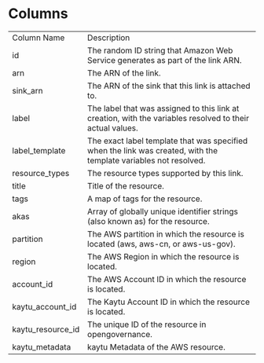 # Columns  

<table>
	<tr><td>Column Name</td><td>Description</td></tr>
	<tr><td>id</td><td>The random ID string that Amazon Web Service generates as part of the link ARN.</td></tr>
	<tr><td>arn</td><td>The ARN of the link.</td></tr>
	<tr><td>sink_arn</td><td>The ARN of the sink that this link is attached to.</td></tr>
	<tr><td>label</td><td>The label that was assigned to this link at creation, with the variables resolved to their actual values.</td></tr>
	<tr><td>label_template</td><td>The exact label template that was specified when the link was created, with the template variables not resolved.</td></tr>
	<tr><td>resource_types</td><td>The resource types supported by this link.</td></tr>
	<tr><td>title</td><td>Title of the resource.</td></tr>
	<tr><td>tags</td><td>A map of tags for the resource.</td></tr>
	<tr><td>akas</td><td>Array of globally unique identifier strings (also known as) for the resource.</td></tr>
	<tr><td>partition</td><td>The AWS partition in which the resource is located (aws, aws-cn, or aws-us-gov).</td></tr>
	<tr><td>region</td><td>The AWS Region in which the resource is located.</td></tr>
	<tr><td>account_id</td><td>The AWS Account ID in which the resource is located.</td></tr>
	<tr><td>kaytu_account_id</td><td>The Kaytu Account ID in which the resource is located.</td></tr>
	<tr><td>kaytu_resource_id</td><td>The unique ID of the resource in opengovernance.</td></tr>
	<tr><td>kaytu_metadata</td><td>kaytu Metadata of the AWS resource.</td></tr>
</table>